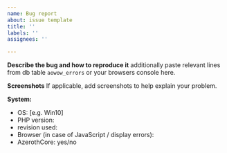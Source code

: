 ```yaml
---
name: Bug report
about: issue template
title: ''
labels: ''
assignees: ''

---
```


**Describe the bug and how to reproduce it**
additionally paste relevant lines from db table  `aowow_errors`
or your browsers console here.

**Screenshots**
If applicable, add screenshots to help explain your problem.

**System:**
 - OS: [e.g. Win10]
 - PHP version:
 - revision used:
 - Browser (in case of JavaScript / display errors):
 - AzerothCore: yes/no
